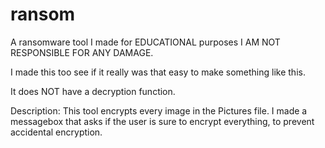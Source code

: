 # ransom
A ransomware tool I made for EDUCATIONAL purposes
I AM NOT RESPONSIBLE FOR ANY DAMAGE.


I made this too see if it really was that easy to make something like this.

It does NOT have a decryption function.

Description: This tool encrypts every image in the Pictures file.
I made a messagebox that asks if the user is sure to encrypt everything, to prevent accidental encryption.
